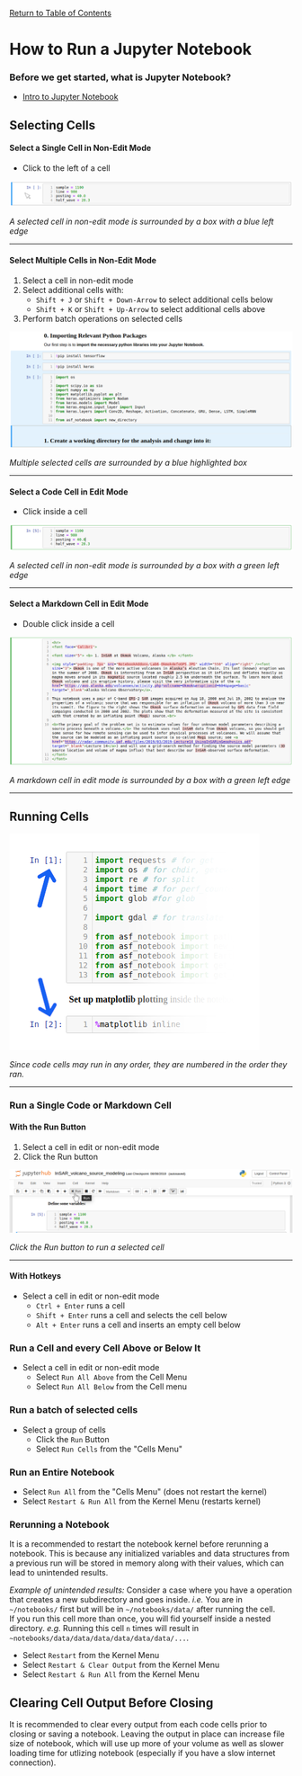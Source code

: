 [Return to Table of Contents](../user.md)

# How to Run a Jupyter Notebook

### Before we get started, what is Jupyter Notebook?
- [Intro to Jupyter Notebook](jupyter_notebook_intro.md)

## Selecting Cells
#### Select a Single Cell in Non-Edit Mode
- Click to the left of a cell

![Selected cell in non-edit mode](../assets/select_cell_non_edit_mode.png)

*A selected cell in non-edit mode is surrounded by a box with a blue left edge*

---
 
#### Select Multiple Cells in Non-Edit Mode
1. Select a cell in non-edit mode
2. Select additional cells with:
    - `Shift + J` or `Shift + Down-Arrow` to select additional cells below
    - `Shift + K` or `Shift + Up-Arrow` to select additional cells above
3. Perform batch operations on selected cells

![Multpile selected cells](../assets/select_mult_cells.png)

*Multiple selected cells are surrounded by a blue highlighted box*

---

#### Select a Code Cell in Edit Mode
- Click inside a cell

![Selected code cell in edit mode](../assets/select_cell_edit_mode.png) 

*A selected cell in non-edit mode is surrounded by a box with a green left edge*

---
 
#### Select a Markdown Cell in Edit Mode
- Double click inside a cell

![Markdown cell in edit mode](../assets/markdown_cell_edit_mode.png) 

*A markdown cell in edit mode is surrounded by a box with a green left edge*

---
 
 
## Running Cells
![Clicking the Run button to run a cell](../assets/cell_numbers.png)

*Since code cells may run in any order, they are numbered in the order they ran.*
 
---

### Run a Single Code or Markdown Cell
#### With the Run Button
1. Select a cell in edit or non-edit mode
1. Click the Run button

![Clicking the Run button to run a cell](../assets/run_button.png)

*Click the Run button to run a selected cell*

---
 
#### With Hotkeys 
- Select a cell in edit or non-edit mode
    - `Ctrl + Enter` runs a cell
    - `Shift + Enter` runs a cell and selects the cell below
    - `Alt + Enter` runs a cell and inserts an empty cell below

### Run a Cell and every Cell Above or Below It
- Select a cell in edit or non-edit mode
    - Select `Run All Above` from the Cell Menu
    - Select `Run All Below` from the Cell menu

### Run a batch of selected cells
- Select a group of cells
    - Click the `Run` Button
    - Select `Run Cells` from the "Cells Menu"

### Run an Entire Notebook
- Select `Run All` from the "Cells Menu" (does not restart the kernel)
- Select `Restart & Run All` from the Kernel Menu (restarts kernel)

### Rerunning a Notebook
It is a recommended to restart the notebook kernel before rerunning a notebook. This is because any initialized variables and data structures from a previous run will be stored in memory along with their values, which can lead to unintended results.

*Example of unintended results:* Consider a case where you have a operation that creates a new subdirectory and goes inside. *i.e.* You are in `~/notebooks/` first but will be in `~/notebooks/data/` after running the cell.\
If you run this cell more than once, you will fid yourself inside a nested directory. *e.g.* Running this cell `n` times will result in `~notebooks/data/data/data/data/data/data/...`.

<!-- An example of how you might get into trouble would be a code cell that creates a new subdirectory directory in your current working directory called "data" and moves into it. If you start in ~/notebooks, then after running the code cell once, you will be in ~/notebooks/data. If you run the cell a second time, you will be in ~notebooks/data/data. If you keep rerunning the cell, you will find yourself inside a deeply nested data directory, ~notebooks/data/data/data/data/data/data/.  -->
  
- Select `Restart` from the Kernel Menu
- Select `Restart & Clear Output` from the Kernel Menu
- Select `Restart & Run All` from the Kernel Menu

## Clearing Cell Output Before Closing
<!-- what is "volume" referring to? -->
It is recommended to clear every output from each code cells prior to closing or saving a notebook. Leaving the output in place can increase file size of notebook, which will use up more of your volume as well as slower loading time for utlizing notebook (especially if you have a slow internet connection).